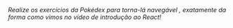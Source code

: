 _Realize os exercícios da Pokédex para torna-lá navegável , exatamente da forma como vimos no vídeo de introdução ao React!_
